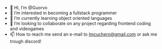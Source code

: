 - 👋 Hi, I’m @Guorvo
- 👀 I’m interested in becoming a fullstack programmer
- 🌱 I’m currently learning object oriented languages
- 💞️ I’m looking to collaborate on any project regarding frontend coding and videogames
- 📫 How to reach me send an e-mail to lmcuchero@gmail.com or ask me trough discord! 

<!---
Guorvo/Guorvo is a ✨ special ✨ repository because its `README.md` (this file) appears on your GitHub profile.
You can click the Preview link to take a look at your changes.
--->
